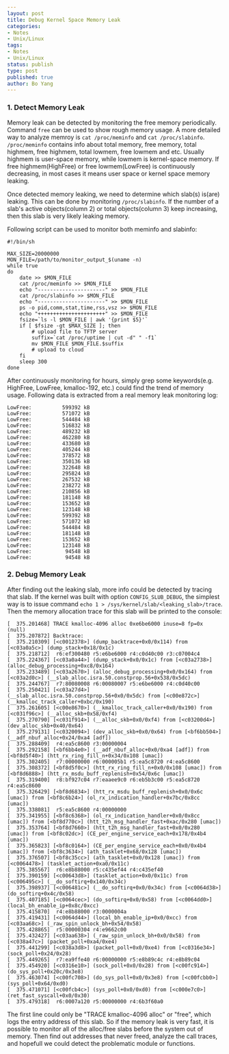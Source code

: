 ```yaml
---
layout: post
title: Debug Kernel Space Memory Leak
categories: 
- Notes
- Unix/Linux
tags:
- Notes
- Unix/Linux
status: publish
type: post
published: true
author: Bo Yang
---
```


### 1. Detect Memory Leak

Memory leak can be detected by monitoring the free memory periodically. Command `free` can be used to show rough memory usage. A more detailed way to analyze memroy is `cat /proc/meminfo` and `cat /proc/slabinfo`. `/proc/meminfo` contains info about total memory, free memory, total highmem, free highmem, total lowmem, free lowmem and etc. Usually highmem is user-space memory, while lowmem is kernel-space memory. If free highmem(HighFree) or free lowmem(LowFree) is continuously decreasing, in most cases it means user space or kernel space memory leaking.

Once detected memory leaking, we need to determine which slab(s) is(are) leaking. This can be done by monitoring `/proc/slabinfo`. If the number of a slab's active objects(column 2) or total objects(column 3) keep increasing, then this slab is very likely leaking memory.

Following script can be used to monitor both meminfo and slabinfo:

    #!/bin/sh
    
    MAX_SIZE=20000000
    MON_FILE=/path/to/monitor_output_$(uname -n)
    while true
    do
        date >> $MON_FILE
        cat /proc/meminfo >> $MON_FILE
        echo "----------------------" >> $MON_FILE
        cat /proc/slabinfo >> $MON_FILE
        echo "----------------------" >> $MON_FILE
        ps -o pid,comm,stat,time,rss,vsz >> $MON_FILE
        echo "++++++++++++++++++++++" >> $MON_FILE
        fsize=`ls -l $MON_FILE | awk '{print $5}'`
        if [ $fsize -gt $MAX_SIZE ]; then
        	# upload file to TFTP server
            suffix=`cat /proc/uptime | cut -d" " -f1`
            mv $MON_FILE $MON_FILE.$suffix
            # upload to cloud
        fi
        sleep 300
    done

After continuously monitoring for hours, simply grep some keywords(e.g. HighFree, LowFree, kmalloc-192, etc.) could find the trend of memory usage. Following data is extracted from a real memory leak monitoring log:

    LowFree:          599392 kB
    LowFree:          571072 kB
    LowFree:          544484 kB
    LowFree:          516832 kB
    LowFree:          489232 kB
    LowFree:          462280 kB
    LowFree:          433680 kB
    LowFree:          405244 kB
    LowFree:          378572 kB
    LowFree:          350136 kB
    LowFree:          322648 kB
    LowFree:          295824 kB
    LowFree:          267532 kB
    LowFree:          238272 kB
    LowFree:          210856 kB
    LowFree:          181148 kB
    LowFree:          153652 kB
    LowFree:          123148 kB
    LowFree:          599392 kB
    LowFree:          571072 kB
    LowFree:          544484 kB
    LowFree:          181148 kB
    LowFree:          153652 kB
    LowFree:          123148 kB
    LowFree:           94548 kB
    LowFree:           94548 kB


### 2. Debug Memory Leak

After finding out the leaking slab, more info could be detected by tracing that slab. If the kernel was built with option `CONFIG_SLUB_DEBUG`, the simplest way is to issue command `echo 1 > /sys/kernel/slab/<leaking_slab>/trace`. Then the memory allocation trace for this slab will be printed to the console:

    [  375.201468] TRACE kmalloc-4096 alloc 0xe6be6000 inuse=8 fp=0x  (null)
    [  375.207872] Backtrace:
    [  375.210309] [<c0012378>] (dump_backtrace+0x0/0x114) from [<c03a0a5c>] (dump_stack+0x18/0x1c)
    [  375.218712]  r6:ef300480 r5:e6be6000 r4:c0d40c00 r3:c07004c4
    [  375.224367] [<c03a0a44>] (dump_stack+0x0/0x1c) from [<c03a2738>] (alloc_debug_processing+0xc8/0x164)
    [  375.233489] [<c03a2670>] (alloc_debug_processing+0x0/0x164) from [<c03a2d0c>] (__slab_alloc.isra.50.constprop.56+0x538/0x5dc)
    [  375.244767]  r7:80080008 r6:00080007 r5:e6be6000 r4:c0d40c00
    [  375.250421] [<c03a27d4>] (__slab_alloc.isra.50.constprop.56+0x0/0x5dc) from [<c00e872c>] (__kmalloc_track_caller+0xbc/0x190)
    [  375.261605] [<c00e8670>] (__kmalloc_track_caller+0x0/0x190) from [<c031f96c>] (__alloc_skb+0x58/0xf4)
    [  375.270790] [<c031f914>] (__alloc_skb+0x0/0xf4) from [<c03200d4>] (dev_alloc_skb+0x40/0x64)
    [  375.279131] [<c0320094>] (dev_alloc_skb+0x0/0x64) from [<bf6bb504>] (__adf_nbuf_alloc+0x24/0xa4 [adf])
    [  375.288409]  r4:ea5c8600 r3:00000004
    [  375.292158] [<bf6bb4e0>] (__adf_nbuf_alloc+0x0/0xa4 [adf]) from [<bf8d5f40>] (htt_rx_ring_fill_n+0x34/0x108 [umac])
    [  375.302405]  r7:00000000 r6:000005b1 r5:ea5c8720 r4:ea5c8600
    [  375.308372] [<bf8d5f0c>] (htt_rx_ring_fill_n+0x0/0x108 [umac]) from [<bf8d6888>] (htt_rx_msdu_buff_replenish+0x54/0x6c [umac])
    [  375.319400]  r8:bf927c04 r7:eaaee9c0 r6:eb5b3c00 r5:ea5c8720 r4:ea5c8600
    [  375.326429] [<bf8d6834>] (htt_rx_msdu_buff_replenish+0x0/0x6c [umac]) from [<bf8c6b24>] (ol_rx_indication_handler+0x7bc/0x8cc [umac])
    [  375.338081]  r5:ea5c8600 r4:00000000
    [  375.341955] [<bf8c6368>] (ol_rx_indication_handler+0x0/0x8cc [umac]) from [<bf8d770c>] (htt_t2h_msg_handler_fast+0xac/0x280 [umac])
    [  375.353764] [<bf8d7660>] (htt_t2h_msg_handler_fast+0x0/0x280 [umac]) from [<bf8c02dc>] (CE_per_engine_service_each+0x178/0x4b4 [umac])
    [  375.365823] [<bf8c0164>] (CE_per_engine_service_each+0x0/0x4b4 [umac]) from [<bf8c3634>] (ath_tasklet+0x68/0x128 [umac])
    [  375.376507] [<bf8c35cc>] (ath_tasklet+0x0/0x128 [umac]) from [<c0064478>] (tasklet_action+0xa0/0x11c)
    [  375.385567]  r6:e8b88000 r5:c435ef44 r4:c435ef40
    [  375.390159] [<c00643d8>] (tasklet_action+0x0/0x11c) from [<c006495c>] (__do_softirq+0x140/0x34c)
    [  375.398937] [<c006481c>] (__do_softirq+0x0/0x34c) from [<c0064d38>] (do_softirq+0x4c/0x58)
    [  375.407185] [<c0064cec>] (do_softirq+0x0/0x58) from [<c0064dd0>] (local_bh_enable_ip+0x8c/0xcc)
    [  375.415870]  r4:e8b88000 r3:0000004a
    [  375.419431] [<c0064d44>] (local_bh_enable_ip+0x0/0xcc) from [<c03aa68c>] (_raw_spin_unlock_bh+0x54/0x58)
    [  375.428865]  r5:00000304 r4:e9662c00
    [  375.432427] [<c03aa638>] (_raw_spin_unlock_bh+0x0/0x58) from [<c038a47c>] (packet_poll+0xa4/0xe4)
    [  375.441299] [<c038a3d8>] (packet_poll+0x0/0xe4) from [<c0316e34>] (sock_poll+0x24/0x28)
    [  375.449265]  r7:ea9ffe40 r6:00000000 r5:e8b89c4c r4:e8b89c04
    [  375.454920] [<c0316e10>] (sock_poll+0x0/0x28) from [<c00fc914>] (do_sys_poll+0x20c/0x3e8)
    [  375.463074] [<c00fc708>] (do_sys_poll+0x0/0x3e8) from [<c00fcbb0>] (sys_poll+0x64/0xd0)
    [  375.471071] [<c00fcb4c>] (sys_poll+0x0/0xd0) from [<c000e7c0>] (ret_fast_syscall+0x0/0x30)
    [  375.479318]  r6:0007a120 r5:00000000 r4:6b3f60a0

The first line could only be "TRACE kmalloc-4096 alloc" or "free", which logs the entry address of this slab. So if the memory leak is very fast, it is possible to monitor all of the alloc/free slabs before the system out of memory. Then find out addresses that never freed, analyze the call traces, and hopefull we could detect the problematic module or functions.
